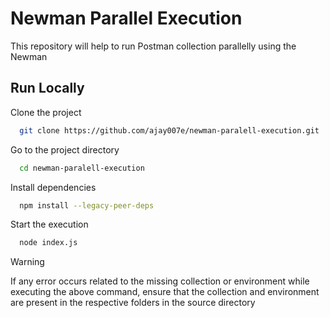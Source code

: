 

# Newman Parallel Execution

This repository will help to run Postman collection parallelly using the Newman


## Run Locally

Clone the project

```bash
  git clone https://github.com/ajay007e/newman-paralell-execution.git
```

Go to the project directory

```bash
  cd newman-paralell-execution
```

Install dependencies

```bash
  npm install --legacy-peer-deps  
```

Start the execution

```bash
  node index.js
```

> [!WARNING]
> If any error occurs related to the missing collection or environment while executing the above command, ensure that the collection and environment are present in the respective folders in the source directory
